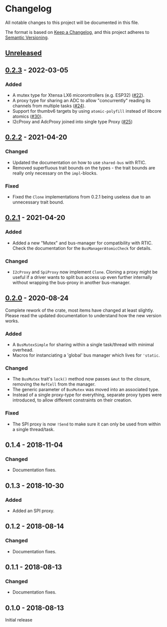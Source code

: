 # Changelog
All notable changes to this project will be documented in this file.

The format is based on [Keep a Changelog](https://keepachangelog.com/en/1.0.0/),
and this project adheres to [Semantic Versioning](https://semver.org/spec/v2.0.0.html).

## [Unreleased]


## [0.2.3] - 2022-03-05
### Added
- A mutex type for Xtensa LX6 micorontrollers (e.g. ESP32) ([#22]).
- A proxy type for sharing an ADC to allow "concurrently" reading its channels
  from multiple tasks ([#24]).
- Support for thumbv6 targets by using `atomic-polyfill` instead of libcore
  atomics ([#30]).
- I2cProxy and AdcProxy joined into single type Proxy ([#25])

[#22]: https://github.com/rahix/shared-bus/pull/22
[#24]: https://github.com/rahix/shared-bus/pull/24
[#30]: https://github.com/rahix/shared-bus/pull/30
[#25]: https://github.com/rahix/shared-bus/pull/25


## [0.2.2] - 2021-04-20
### Changed
- Updated the documentation on how to use `shared-bus` with RTIC.
- Removed superfluous trait bounds on the types - the trait bounds are really
  only necessary on the `impl`-blocks.

### Fixed
- Fixed the `Clone` implementations from 0.2.1 being useless due to an
  unnecessary trait bound.


## [0.2.1] - 2021-04-20
### Added
- Added a new "Mutex" and bus-manager for compatibility with RTIC.  Check the
  documentation for the `BusManagerAtomicCheck` for details.

### Changed
- `I2cProxy` and `SpiProxy` now implement `Clone`.  Cloning a proxy might be
  useful if a driver wants to split bus access up even further internally
  without wrapping the bus-proxy in another bus-manager.


## [0.2.0] - 2020-08-24
Complete rework of the crate, most items have changed at least slightly.
Please read the updated documentation to understand how the new version
works.

### Added
- A `BusMutexSimple` for sharing within a single task/thread with minimal
  overhead.
- Macros for instanciating a 'global' bus manager which lives for `'static`.

### Changed
- The `BusMutex` trait's `lock()` method now passes `&mut` to the closure,
  removing the `RefCell` from the manager.
- The generic parameter of `BusMutex` was moved into an associated type.
- Instead of a single proxy-type for everything, separate proxy types were
  introduced, to allow different constraints on their creation.

### Fixed
- The SPI proxy is now `!Send` to make sure it can only be used from
  within a single thread/task.


## 0.1.4 - 2018-11-04
### Changed
- Documentation fixes.


## 0.1.3 - 2018-10-30
### Added
- Added an SPI proxy.


## 0.1.2 - 2018-08-14
### Changed
- Documentation fixes.


## 0.1.1 - 2018-08-13
### Changed
- Documentation fixes.


## 0.1.0 - 2018-08-13
Initial release

[Unreleased]: https://github.com/Rahix/shared-bus/compare/v0.2.3...main
[0.2.3]: https://github.com/Rahix/shared-bus/compare/v0.2.2...v0.2.3
[0.2.2]: https://github.com/Rahix/shared-bus/compare/v0.2.1...v0.2.2
[0.2.1]: https://github.com/Rahix/shared-bus/compare/v0.2.0...v0.2.1
[0.2.0]: https://github.com/Rahix/shared-bus/compare/e24defd5c802...v0.2.0
